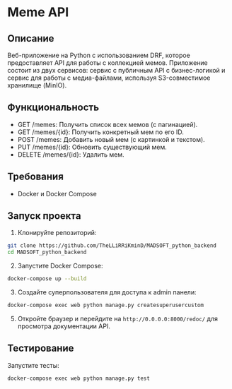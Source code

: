 # Meme API

## Описание

Веб-приложение на Python с использованием DRF, которое предоставляет API для работы с коллекцией мемов. Приложение состоит из двух сервисов: сервис с публичным API с бизнес-логикой и сервис для работы с медиа-файлами, используя S3-совместимое хранилище (MinIO).

## Функциональность

- GET /memes: Получить список всех мемов (с пагинацией).
- GET /memes/{id}: Получить конкретный мем по его ID.
- POST /memes: Добавить новый мем (с картинкой и текстом).
- PUT /memes/{id}: Обновить существующий мем.
- DELETE /memes/{id}: Удалить мем.

## Требования

- Docker и Docker Compose

## Запуск проекта

1. Клонируйте репозиторий:

```bash
git clone https://github.com/TheLLiRRiKminD/MADSOFT_python_backend
cd MADSOFT_python_backend
```

2. Запустите Docker Compose:

```bash
docker-compose up --build
```

3. Создайте суперпользователя для доступа к admin панели:

```bash
docker-compose exec web python manage.py createsuperusercustom
```

5. Откройте браузер и перейдите на `http://0.0.0.0:8000/redoc/` для просмотра документации API.

## Тестирование

Запустите тесты:

```bash
docker-compose exec web python manage.py test